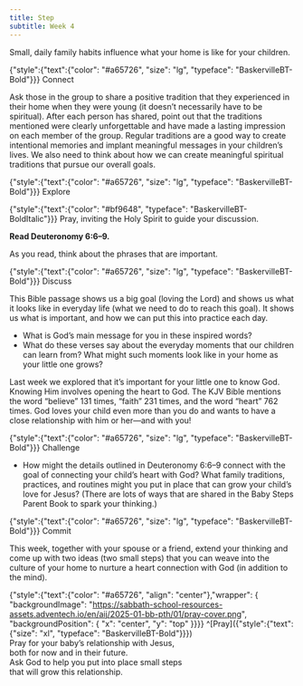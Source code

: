 ```yaml
---
title: Step
subtitle: Week 4
---
```


Small, daily family habits influence what your home is like for your children.

{"style":{"text":{"color": "#a65726", "size": "lg", "typeface": "BaskervilleBT-Bold"}}}
Connect

Ask those in the group to share a positive tradition that they experienced in their home when they were young (it doesn’t necessarily have to be spiritual). After each person has shared, point out that the traditions mentioned were clearly unforgettable and have made a lasting impression on each member of the group. Regular traditions are a good way to create intentional memories and implant meaningful messages in your children’s lives. We also need to think about how we can create meaningful spiritual traditions that pursue our overall goals.

{"style":{"text":{"color": "#a65726", "size": "lg", "typeface": "BaskervilleBT-Bold"}}}
Explore

{"style":{"text":{"color": "#bf9648", "typeface": "BaskervilleBT-BoldItalic"}}}
Pray, inviting the Holy Spirit to guide your discussion.

**Read Deuteronomy 6:6–9.**

As you read, think about the phrases that are important.

{"style":{"text":{"color": "#a65726", "size": "lg", "typeface": "BaskervilleBT-Bold"}}}
Discuss

This Bible passage shows us a big goal (loving the Lord) and shows us what it looks like in everyday life (what we need to do to reach this goal). It shows us what is important, and how we can put this into practice each day.

- What is God’s main message for you in these inspired words?
- What do these verses say about the everyday moments that our children can learn from? What might such moments look like in your home as your little one grows?

Last week we explored that it’s important for your little one to know God. Knowing Him involves opening the heart to God. The KJV Bible mentions the word “believe” 131 times, “faith” 231 times, and the word “heart” 762 times. God loves your child even more than you do and wants to have a close relationship with him or her—and with you!

{"style":{"text":{"color": "#a65726", "size": "lg", "typeface": "BaskervilleBT-Bold"}}}
Challenge

- How might the details outlined in Deuteronomy 6:6–9 connect with the goal of connecting your child’s heart with God? What family traditions, practices, and routines might you put in place that can grow your child’s love for Jesus? (There are lots of ways that are shared in the Baby Steps Parent Book to spark your thinking.)

{"style":{"text":{"color": "#a65726", "size": "lg", "typeface": "BaskervilleBT-Bold"}}}
Commit

This week, together with your spouse or a friend, extend your thinking and come up with two ideas (two small steps) that you can weave into the culture of your home to nurture a heart connection with God (in addition to the mind).

{"style":{"text":{"color": "#a65726", "align": "center"},"wrapper": { "backgroundImage": "https://sabbath-school-resources-assets.adventech.io/en/aij/2025-01-bb-pth/01/pray-cover.png", "backgroundPosition": { "x": "center", "y": "top" }}}}
^[Pray]({"style":{"text":{"size": "xl", "typeface": "BaskervilleBT-Bold"}}})\
Pray for your baby’s relationship with Jesus,\
both for now and in their future.\
Ask God to help you put into place small steps\
that will grow this relationship.